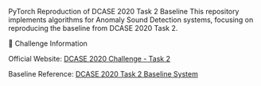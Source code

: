 PyTorch Reproduction of DCASE 2020 Task 2 Baseline
This repository implements algorithms for Anomaly Sound Detection systems, focusing on reproducing the baseline from ​​DCASE 2020 Task 2​​. 


📌 Challenge Information

​​Official Website​​: [DCASE 2020 Challenge - Task 2](https://dcase.community/challenge2020/task-unsupervised-detection-of-anomalous-sounds)

​​Baseline Reference​​: [DCASE 2020 Task 2 Baseline System](https://github.com/y-kawagu/dcase2020_task2_baseline/tree/master)

